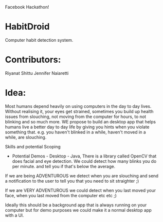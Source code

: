 Facebook Hackathon!

# HabitDroid
Computer habit detection system.


# Contributors:
Riyanat Shittu
Jennifer Naiaretti

# Idea:

Most humans depend heavily on using computers in the day to day lives. Without realising it, your eyes get strained, sometimes you build up health issues from slouching, not moving from the computer for hours, to not blinking and so much more. WE propose to build an desktop app that helps humans live a better day to day life by giving you hints when you violate something that. e.g. you haven't blinked in a while, haven't moved in a while, are slouching.

Skills and potential Scoping
* Potential Demos - Desktop - Java, There is a library called OpenCV that does facial and eye detection. We could detect how many blinks you do per minute. and tell you if that's below the average.

If we are being ADVENTUROUS we detect when you are slouching and send a notification to the user to tell you that you need to sit straighter  ;)


If we are VERY ADVENTUROUS we could detect when you last moved your face, when you last moved from the computer etc etc ;)

Ideally this should be a background app that is always running on your computer but for demo purposes we could make it a normal desktop app with a UI.
